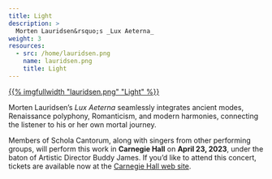 ```yaml
---
title: Light
description: >
  Morten Lauridsen&rsquo;s _Lux Aeterna_
weight: 3
resources:
  - src: /home/lauridsen.png
    name: lauridsen.png
    title: Light
---
```


<a href="https://www.carnegiehall.org/Calendar/2023/04/23/New-England-Symphonic-Ensemble-0200PM" target="_blank">{{% imgfullwidth "lauridsen.png" "Light" %}}</a>

Morten Lauridsen&rsquo;s _Lux Aeterna_ seamlessly integrates ancient modes, Renaissance polyphony,
Romanticism, and modern harmonies, connecting the listener to his or her own mortal journey.

Members of Schola Cantorum, along with singers from other performing groups, will perform this work
in **Carnegie Hall** on **April 23, 2023**, under the baton of
Artistic Director Buddy James. If you&rsquo;d like to attend
this concert, tickets are available now at the <a href="https://www.carnegiehall.org/Calendar/2023/04/23/New-England-Symphonic-Ensemble-0200PM" target="_blank">Carnegie Hall web site</a>.
